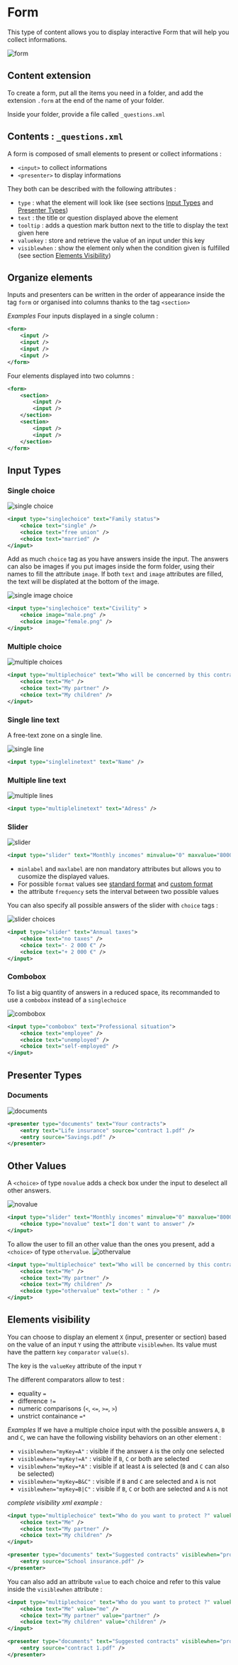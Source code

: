 # Form

This type of content allows you to display interactive Form that will help you collect informations.

![form](../../img/content_form.jpg)

## Content extension

To create a form, put all the items you need in a folder, and add the extension `.form` at the end of the name of your folder.

Inside your folder, provide a file called `_questions.xml`

## <a name="contents"></a>Contents : `_questions.xml`

A form is composed of small elements to present or collect informations : 
* `<input>` to collect informations
* `<presenter>` to display informations

They both can be described with the following attributes :
* `type` : what the element will look like (see sections [Input Types](#input-types) and [Presenter Types](#presenter-types))
* `text` : the title or question displayed above the element
* `tooltip` : adds a question mark button next to the title to display the text given here
* `valuekey` : store and retrieve the value of an input under this key
* `visiblewhen` : show the element only when the condition given is fulfilled (see section [Elements Visibility](#elements-visibility))

## Organize elements
Inputs and presenters can be written in the order of appearance inside the tag `form` or organised into columns thanks to the tag `<section>`

*Examples*
Four inputs displayed in a single column :
```xml
<form>
    <input />
    <input />
    <input />
    <input />
</form>
```

Four elements displayed into two columns :
```xml
<form>
    <section>
        <input />
        <input />
    </section>
    <section>
        <input />
        <input />
    </section>
</form>
```

## <a name="input-types"></a>Input Types

### Single choice

![single choice](../../img/content_form_singlechoice.jpg)

```xml
<input type="singlechoice" text="Family status">
    <choice text="single" />
    <choice text="free union" />
    <choice text="married" />
</input>
```
Add as much `choice` tag as you have answers inside the input.
The answers can also be images if you put images inside the form folder, using their names to fill the attribute `image`.
If both `text` and `image` attributes are filled, the text will be displated at the bottom of the image.

![single image choice](../../img/content_form_singlechoiceImage.jpg)

```xml
<input type="singlechoice" text="Civility" >
    <choice image="male.png" />
    <choice image="female.png" />
</input>
```

### Multiple choice

![multiple choices](../../img/content_form_multiplechoice.jpg)

```xml
<input type="multiplechoice" text="Who will be concerned by this contract ?">
    <choice text="Me" />
    <choice text="My partner" />
    <choice text="My children" />
</input>
```
### Single line text
A free-text zone on a single line.

![single line](../../img/content_form_singlelinetext.jpg)

```xml
<input type="singlelinetext" text="Name" />
```
### Multiple line text

![multiple lines](../../img/content_form_multiplelinetext.jpg)

```xml
<input type="multiplelinetext" text="Adress" />
```
### Slider

![slider](../../img/content_form_slider.jpg)

```xml
<input type="slider" text="Monthly incomes" minvalue="0" maxvalue="8000" format="# ##0 €" minlabel="no income" maxlabel="+ 8 000 €" />
```

* `minlabel` and `maxlabel` are non mandatory attributes but allows you to cusomize the displayed values.
* For possible `format` values see [standard format](https://docs.microsoft.com/en-gb/dotnet/standard/base-types/standard-numeric-format-strings) and [custom format](https://docs.microsoft.com/en-gb/dotnet/standard/base-types/custom-numeric-format-strings)
* the attribute `frequency` sets the interval between two possible values

You can also specify all possible answers of the slider with `choice` tags :

![slider choices](../../img/content_form_sliderChoices.jpg)

```xml
<input type="slider" text="Annual taxes">
    <choice text="no taxes" />
    <choice text="- 2 000 €" />
    <choice text="+ 2 000 €" />
</input>
```

### Combobox
To list a big quantity of answers in a reduced space, its recommanded to use a `combobox` instead of a `singlechoice`

![combobox](../../img/content_form_combobox.jpg)

```xml
<input type="combobox" text="Professional situation">
    <choice text="employee" />
    <choice text="unemployed" />
    <choice text="self-employed" />
</input>
```

## <a name="presenter-types"></a>Presenter Types

### Documents

![documents](../../img/content_form_documents.jpg)

```xml
<presenter type="documents" text="Your contracts">
    <entry text="Life insurance" source="contract 1.pdf" />
    <entry source="Savings.pdf" />
</presenter>
```

## Other Values

A `<choice>` of type `novalue` adds a check box under the input to deselect all other answers.

![novalue](../../img/content_form_novalue.jpg)
```xml
<input type="slider" text="Monthly incomes" minvalue="0" maxvalue="8000" format="# ##0 €">
    <choice type="novalue" text="I don't want to answer" />
</input>
```

To allow the user to fill an other value than the ones you present, add a `<choice>` of type `othervalue`.
![othervalue](../../img/content_form_othervalue.jpg)
```xml
<input type="multiplechoice" text="Who will be concerned by this contract ?">
    <choice text="Me" />
    <choice text="My partner" />
    <choice text="My children" />
    <choice type="othervalue" text="other : " />
</input>
```


## <a name="elements-visibility"></a>Elements visibility
You can choose to display an element `X` (input, presenter or section) based on the value of an input `Y` using the attribute `visiblewhen`.
Its value must have the pattern `key` `comparator` `value(s)`.

The key is the `valueKey` attribute of the input `Y`

The different comparators allow to test :
* equality `=`
* difference `!=`
* numeric comparisons (`<`, `<=`, `>=`, `>`)
* unstrict containance `=*`

*Examples*
If we have a multiple choice input with the possible answers `A`, `B` and `C`, we can have the following visbility behaviors on an other element :
* `visiblewhen="myKey=A"` : visible if the answer `A` is the only one selected
* `visiblewhen="myKey!=A"` : visible if `B`, `C` or both are selected
* `visiblewhen="myKey=*A"` : visible if at least `A` is selected (`B` and `C` can also be selected)
* `visiblewhen="myKey=B&C"` : visible if `B` and `C` are selected and `A` is not
* `visiblewhen="myKey=B|C"` : visible if `B`, `C` or both are selected and `A` is not

*complete visibility xml example :*
```xml
<input type="multiplechoice" text="Who do you want to protect ?" valuekey="protectionTargets">
    <choice text="Me" />
    <choice text="My partner" />
    <choice text="My children" />
</input>

<presenter type="documents" text="Suggested contracts" visiblewhen="protectionTargets=*My children">
    <entry source="School insurance.pdf" />
</presenter>
```
You can also add an attribute `value` to each choice and refer to this value inside the `visiblewhen` attribute :
```xml
<input type="multiplechoice" text="Who do you want to protect ?" valuekey="protectionTargets">
    <choice text="Me" value="me" />
    <choice text="My partner" value="partner" />
    <choice text="My children" value="children" />
</input>

<presenter type="documents" text="Suggested contracts" visiblewhen="protectionTargets=*children">
    <entry source="contract 1.pdf" />
</presenter>
```
